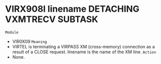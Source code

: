 # VIRX908I linename DETACHING VXMTRECV SUBTASK
`Module`
- VIR0X09
`Meaning`
- VIRTEL is terminating a VIRPASS XM (cross-memory) connection as a result of a CLOSE request. linename is the name of the XM line.
`Action`
- None.
